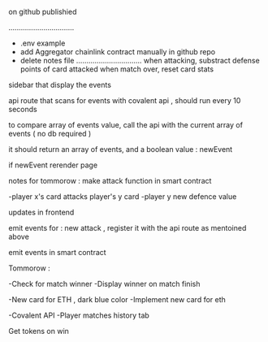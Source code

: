 on github publishied 

................................
- .env example
- add Aggregator chainlink contract manually in github repo
- delete notes file
................................
when attacking, substract defense points of card attacked 
when match over, reset card stats

sidebar that display the events 

api route that scans for events with covalent api , should run every 10 seconds

to compare array of events value, call the api with the current array of events ( no db required )

it should return an array of events, and a boolean value : newEvent 

if newEvent rerender page 


notes for tommorow : 
make attack function in smart contract

-player x's card attacks player's y card 
-player y new defence value

updates in frontend 

emit events for : new attack , register it with the api route as mentoined above

emit events in smart contract



Tommorow : 


-Check for match winner
-Display winner on match finish 

-New card for ETH , dark blue color
-Implement new card for eth 

-Covalent API
-Player matches history tab


Get tokens on win
